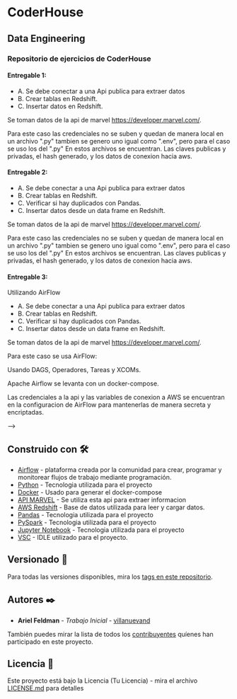 # CoderHouse
## Data Engineering
### Repositorio de ejercicios de CoderHouse 

#### Entregable 1:
+ A. Se debe conectar a una Api publica para extraer datos
+ B. Crear tablas en Redshift.
+ C. Insertar datos en Redshift.

Se toman datos de la api de marvel https://developer.marvel.com/.

Para este caso las credenciales no se suben y quedan de manera local en un archivo ".py" tambien se genero uno igual como ".env", pero para el caso
se uso los del ".py"
En estos archivos se encuentran.
Las claves publicas y privadas, el hash generado, y los datos de conexion hacia aws.

#### Entregable 2:

+ A. Se debe conectar a una Api publica para extraer datos
+ B. Crear tablas en Redshift.
+ C. Verificar si hay duplicados con Pandas.
+ C. Insertar datos desde un data frame en Redshift.

Se toman datos de la api de marvel https://developer.marvel.com/.

Para este caso las credenciales no se suben y quedan de manera local en un archivo ".py" tambien se genero uno igual como ".env", pero para el caso
se uso los del ".py"
En estos archivos se encuentran.
Las claves publicas y privadas, el hash generado, y los datos de conexion hacia aws.

#### Entregable 3:

Utilizando AirFlow

+ A. Se debe conectar a una Api publica para extraer datos
+ B. Crear tablas en Redshift.
+ C. Verificar si hay duplicados con Pandas.
+ C. Insertar datos desde un data frame en Redshift.

Se toman datos de la api de marvel https://developer.marvel.com/.

Para este caso se usa AirFlow:

Usando DAGS, Operadores, Tareas y XCOMs.

Apache Airflow se levanta con un docker-compose.

Las credenciales a la api y las variables de conexion a AWS se encuentran en la configuracion de AirFlow para mantenerlas de manera secreta y encriptadas.


<!-- 
## Comenzando 🚀

_Estas instrucciones te permitirán obtener una copia del proyecto en funcionamiento en tu máquina local para propósitos de desarrollo y pruebas._

Mira **Deployment** para conocer como desplegar el proyecto.


### Pre-requisitos 📋

_Que cosas necesitas para instalar el software y como instalarlas_

```
Da un ejemplo
```
<!-- 
### Instalación 🔧

_Una serie de ejemplos paso a paso que te dice lo que debes ejecutar para tener un entorno de desarrollo ejecutandose_

_Dí cómo será ese paso_

```
Da un ejemplo
```

_Y repite_

```
hasta finalizar
```

_Finaliza con un ejemplo de cómo obtener datos del sistema o como usarlos para una pequeña demo_

## Ejecutando las pruebas ⚙️

_Explica como ejecutar las pruebas automatizadas para este sistema_

### Analice las pruebas end-to-end 🔩

_Explica que verifican estas pruebas y por qué_

```
Da un ejemplo
```

### Y las pruebas de estilo de codificación ⌨️

_Explica que verifican estas pruebas y por qué_

```
Da un ejemplo
```

## Despliegue 📦 --> -->

<!-- _Agrega notas adicionales sobre como hacer deploy_ -->

## Construido con 🛠️

<!-- _Menciona las herramientas que utilizaste para crear tu proyecto_ -->

* [Airflow](https://airflow.apache.org/) - plataforma creada por la comunidad para crear, programar y monitorear flujos de trabajo mediante programación.
* [Python](https://www.python.org/) - Tecnologia utilizada para el proyecto
* [Docker](https://www.docker.com/) - Usado para generar el docker-compose
* [API MARVEL](https://developer.marvel.com/) - Se utiliza esta api para extraer informacion
* [AWS Redshift](https://aws.amazon.com/es/redshift/) - Base de datos utilizada para leer y cargar datos.
* [Pandas](https://pandas.pydata.org/) - Tecnologia utilizada para el proyecto
* [PySpark](https://spark.apache.org/docs/latest/api/python/) - Tecnologia utilizada para el proyecto
* [Jupyter Notebook](https://jupyter.org/) - Tecnologia utilizada para el proyecto
* [VSC](https://code.visualstudio.com/) - IDLE utilizado para el proyecto.



<!-- 
## Contribuyendo 🖇️

Por favor lee el [CONTRIBUTING.md](https://gist.github.com/villanuevand/xxxxxx) para detalles de nuestro código de conducta, y el proceso para enviarnos pull requests. -->

<!-- ## Wiki 📖

Puedes encontrar mucho más de cómo utilizar este proyecto en nuestra [Wiki](https://github.com/tu/proyecto/wiki) -->

## Versionado 📌

Para todas las versiones disponibles, mira los [tags en este repositorio](https://github.com/11Feldman/DataEngineering/tags).

## Autores ✒️

* **Ariel Feldman** - *Trabajo Inicial* - [villanuevand](https://github.com/feldman11)

También puedes mirar la lista de todos los [contribuyentes](https://github.com/your/project/contributors) quíenes han participado en este proyecto. 

## Licencia 📄

Este proyecto está bajo la Licencia (Tu Licencia) - mira el archivo [LICENSE.md](LICENSE.md) para detalles
